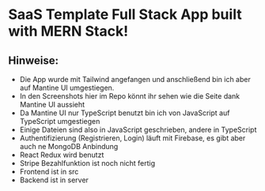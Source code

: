 # SaaS Template Full Stack App built with MERN Stack!

## Hinweise:
- Die App wurde mit Tailwind angefangen und anschließend bin ich aber auf Mantine UI umgestiegen.
- In den Screenshots hier im Repo könnt ihr sehen wie die Seite dank Mantine UI aussieht
- Da Mantine UI nur TypeScript benutzt bin ich von JavaScript auf TypeScript umgestiegen
- Einige Dateien sind also in JavaScript geschrieben, andere in TypeScript
- Authentifizierung (Registrieren, Login) läuft mit Firebase, es gibt aber auch ne MongoDB Anbindung
- React Redux wird benutzt
- Stripe Bezahlfunktion ist noch nicht fertig
- Frontend ist in src
- Backend ist in server